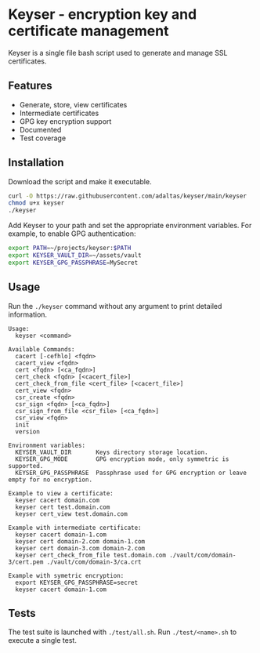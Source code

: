 
# Keyser - encryption key and certificate management

Keyser is a single file bash script used to generate and manage SSL certificates.

## Features

- Generate, store, view certificates
- Intermediate certificates
- GPG key encryption support
- Documented
- Test coverage

## Installation

Download the script and make it executable.

```sh
curl -O https://raw.githubusercontent.com/adaltas/keyser/main/keyser
chmod u+x keyser
./keyser
```

Add Keyser to your path and set the appropriate environment variables. For example, to enable GPG authentication:

```bash
export PATH=~/projects/keyser:$PATH
export KEYSER_VAULT_DIR=~/assets/vault
export KEYSER_GPG_PASSPHRASE=MySecret
```

## Usage

Run the `./keyser` command without any argument to print detailed information.

```text
Usage:
  keyser <command>

Available Commands:
  cacert [-cefhlo] <fqdn>
  cacert_view <fqdn>
  cert <fqdn> [<ca_fqdn>]
  cert_check <fqdn> [<cacert_file>]
  cert_check_from_file <cert_file> [<cacert_file>]
  cert_view <fqdn>
  csr_create <fqdn>
  csr_sign <fqdn> [<ca_fqdn>]
  csr_sign_from_file <csr_file> [<ca_fqdn>]
  csr_view <fqdn>
  init
  version

Environment variables:
  KEYSER_VAULT_DIR       Keys directory storage location.
  KEYSER_GPG_MODE        GPG encryption mode, only symmetric is supported.
  KEYSER_GPG_PASSPHRASE  Passphrase used for GPG encryption or leave empty for no encryption.

Example to view a certificate:
  keyser cacert domain.com
  keyser cert test.domain.com
  keyser cert_view test.domain.com

Example with intermediate certificate:
  keyser cacert domain-1.com
  keyser cert domain-2.com domain-1.com
  keyser cert domain-3.com domain-2.com
  keyser cert_check_from_file test.domain.com ./vault/com/domain-3/cert.pem ./vault/com/domain-3/ca.crt

Example with symetric encryption:
  export KEYSER_GPG_PASSPHRASE=secret
  keyser cacert domain-1.com
```

## Tests

The test suite is launched with `./test/all.sh`. Run `./test/<name>.sh` to execute a single test.
